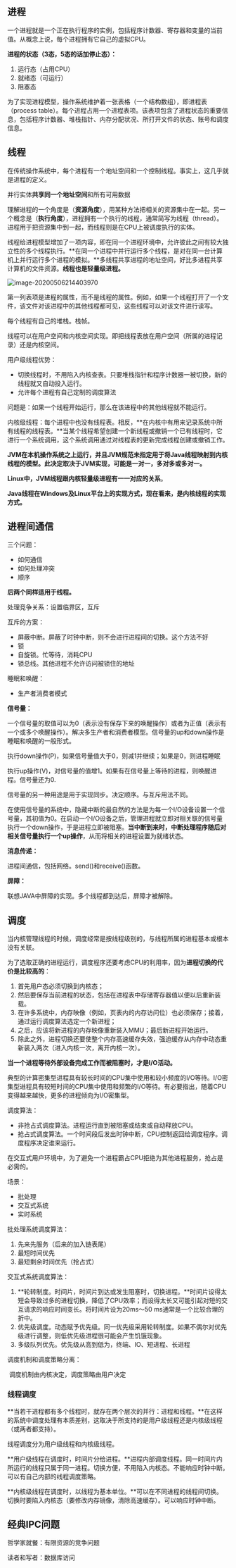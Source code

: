 ## 进程

一个进程就是一个正在执行程序的实例，包括程序计数器、寄存器和变量的当前值。从概念上说，每个进程拥有它自己的虚拟CPU。

**进程的状态（3态，5态的话加停止态）：**

1. 运行态（占用CPU）
2. 就绪态（可运行）
3. 阻塞态

为了实现进程模型，操作系统维护着一张表格（一个结构数组），即进程表（process table）。每个进程占用一个进程表项。该表项包含了进程状态的重要信息，包括程序计数器、堆栈指针、内存分配状况、所打开文件的状态、账号和调度信息。



## 线程

在传统操作系统中，每个进程有一个地址空间和一个控制线程。事实上，这几乎就是进程的定义。

并行实体**共享同一个地址空间**和所有可用数据

理解进程的一个角度是（**资源角度**），用某种方法把相关的资源集中在一起。另一个概念是（**执行角度**），进程拥有一个执行的线程，通常简写为线程（thread）。进程用于把资源集中到一起，而线程则是在CPU上被调度执行的实体。

线程给进程模型增加了一项内容，即在同一个进程环境中，允许彼此之间有较大独立性的多个线程执行。**在同一个进程中并行运行多个线程，是对在同一台计算机上并行运行多个进程的模拟。**多线程共享进程的地址空间，好比多进程共享计算机的文件资源。**线程也是轻量级进程。**

![image-20200506214403970](C:\Users\dht24\AppData\Roaming\Typora\typora-user-images\image-20200506214403970.png)

第一列表项是进程的属性，而不是线程的属性。例如，如果一个线程打开了一个文件，该文件对该进程中的其他线程都可见，这些线程可以对该文件进行读写。

每个线程有自己的堆栈。栈帧。

线程可以在用户空间和内核空间实现。即把线程表放在用户空间（所属的进程记录）还是内核空间。

用户级线程优势：

- 切换线程时，不用陷入内核查表。只要堆栈指针和程序计数器一被切换，新的线程就又自动投入运行。
- 允许每个进程有自己定制的调度算法

问题是：如果一个线程开始运行，那么在该进程中的其他线程就不能运行。

内核级线程：每个进程中也没有线程表。相反，**在内核中有用来记录系统中所有线程的线程表。**当某个线程希望创建一个新线程或撤销一个已有线程时，它进行一个系统调用，这个系统调用通过对线程表的更新完成线程创建或撤销工作。

**JVM在本机操作系统之上运行，并且JVM规范未指定用于将Java线程映射到内核线程的模型。此决定取决于JVM实现，可能是一对一，多对多或多对一。**

**Linux中，JVM线程跟内核轻量级进程有一一对应的关系**。

**Java线程在Windows及Linux平台上的实现方式，现在看来，是内核线程的实现方式。**

## 进程间通信

三个问题：

- 如何通信
- 如何处理冲突
- 顺序

**后两个同样适用于线程。**

处理竞争关系：设置临界区，互斥

互斥的方案：

- 屏蔽中断。屏蔽了时钟中断，则不会进行进程间的切换。这个方法不好
- 锁
- 自旋锁。忙等待，消耗CPU
- 锁总线。其他进程不允许访问被锁住的地址

睡眠和唤醒：

- 生产者消费者模式

**信号量：**

​		一个信号量的取值可以为0（表示没有保存下来的唤醒操作）或者为正值（表示有一个或多个唤醒操作）。解决多生产者和消费者模型。信号量的up和down操作是睡眠和唤醒的一般形式。

​	执行down操作(P)，如果信号量值大于0，则减1并继续；如果是0，则进程睡眠

​	执行up操作(V)，对信号量的值增1。如果有在信号量上等待的进程，则唤醒进程。信号量还为0.

信号量的另一种用途是用于实现同步。决定顺序。与互斥用法不同。

在使用信号量的系统中，隐藏中断的最自然的方法是为每一个I/O设备设置一个信号量，其初值为0。在启动一个I/O设备之后，管理进程就立即对相关联的信号量执行一个down操作，于是进程立即被阻塞。**当中断到来时，中断处理程序随后对相关信号量执行一个up操作**，从而将相关的进程设置为就绪状态。

**消息传递：**

进程间通信，包括网络。send()和receive()函数。

**屏障：**

联想JAVA中屏障的实现。多个线程都到达后，屏障才被解除。



## 调度

当内核管理线程的时候，调度经常是按线程级别的，与线程所属的进程基本或根本没有关联。

为了选取正确的进程运行，调度程序还要考虑CPU的利用率，因为**进程切换的代价是比较高的**：

1. 首先用户态必须切换到内核态；
2. 然后要保存当前进程的状态，包括在进程表中存储寄存器值以便以后重新装载。
3. 在许多系统中，内存映像（例如，页表内的内存访问位）也必须保存；接着，通过运行调度算法选定一个新进程；
4. 之后，应该将新进程的内存映像重新装入MMU；最后新进程开始运行。
5. 除此之外，进程切换还要使整个内存高速缓存失效，强迫缓存从内存中动态重新装入两次（进入内核一次，离开内核一次）。

**当一个进程等待外部设备完成工作而被阻塞时，才是I/O活动。**

典型的计算密集型进程具有较长时间的CPU集中使用和较小频度的I/O等待。I/O密集型进程具有较短时间的CPU集中使用和频繁的I/O等待。有必要指出，随着CPU变得越来越快，更多的进程倾向为I/O密集型。

调度算法：

- 非抢占式调度算法。进程运行直到被阻塞或结束或自动释放CPU。
- 抢占式调度算法。一个时间段后发出时钟中断，CPU控制返回给调度程序。调度程序决定谁来运行。

在交互式用户环境中，为了避免一个进程霸占CPU拒绝为其他进程服务，抢占是必需的。

场景：

- 批处理
- 交互式系统
- 实时系统

批处理系统调度算法：

1. 先来先服务（后来的加入链表尾）
2. 最短时间优先
3. 最短剩余时间优先（抢占式）

交互式系统调度算法：

1. **轮转制度。时间片，时间片到达或发生阻塞时，切换进程。**时间片设得太短会导致过多的进程切换，降低了CPU效率；而设得太长又可能引起对短的交互请求的响应时间变长。将时间片设为20ms～50 ms通常是一个比较合理的折中。
2. 优先级调度。动态赋予优先级。同一优先级采用轮转制度。如果不偶尔对优先级进行调整，则低优先级进程很可能会产生饥饿现象。
3. 多级队列优先。优先级从高到低为，终端、IO、短进程、长进程

调度机制和调度策略分离：

​		调度机制由内核决定，调度策略由用户决定

### 线程调度

**当若干进程都有多个线程时，就存在两个层次的并行：进程和线程。**在这样的系统中调度处理有本质差别，这取决于所支持的是用户级线程还是内核级线程（或两者都支持）。

线程调度分为用户级线程和内核级线程。

**用户级线程在调度时，时间片分给进程。**进程内部调度线程。同一时间片内所运行的线程只属于同一进程。切换方便，不用陷入内核态。不能响应时钟中断。可以有自己内部的线程调度策略。

**内核级线程在调度时，以线程为基本单位。**可以在不同进程的线程间切换。切换时要陷入内核态（要修改内存镜像，清除高速缓存）。可以响应时钟中断。



## 经典IPC问题

哲学家就餐：有限资源的竞争问题

读者和写者：数据库访问